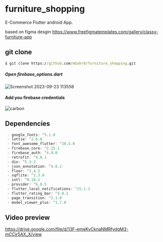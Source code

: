 # furniture_shopping

E-Commerce Flutter android App.

based on figma desgin
https://www.freefigmatemplates.com/gallery/classy-furniture-app

## git clone

``` cmd
$ git clone https://github.com/mbakr0/furniture_shopping.git
```
#####  Open firebase_options.dart 

![Screenshot 2023-09-23 113558](https://github.com/mbakr0/furniture_shopping/assets/24358810/c0b74114-101f-47df-9357-a39efd560dad)

####   Add you firebase credentials
![carbon](https://github.com/mbakr0/furniture_shopping/assets/24358810/b03bef4a-0f9f-4fc6-800a-51389bcb90d6)


## Dependencies
``` dart
 - google_fonts: ^5.1.0
 - lottie: ^2.6.0
 - font_awesome_flutter: ^10.5.0
 - firebase_core: ^2.15.1
 - firebase_auth: ^4.9.0
 - retrofit: ^4.0.1
 - dio: ^5.3.2
 - json_annotation: ^4.8.1
 - floor: ^1.4.2
 - sqflite: ^2.3.0
 - intl: ^0.18.1
 - provider: ^6.0.5
 - flutter_local_notifications: ^15.1.1
 - flutter_rating_bar: ^4.0.1
 - page_transition: ^2.1.0
 - model_viewer_plus: ^1.7.0
```

## Video preview
https://drive.google.com/file/d/13F-emeKyCknaNMRfydgM3-mCCjr5AX_X/view
